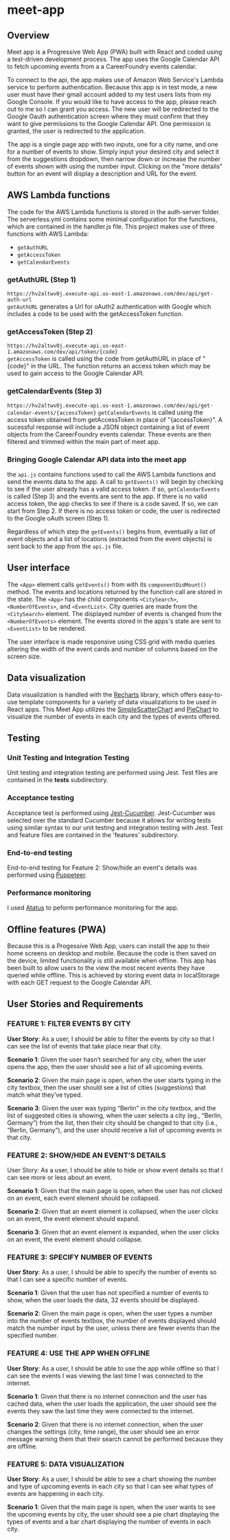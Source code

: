 # meet-app
## Overview
Meet app is a Progressive Web App (PWA) built with React and coded using a test-driven development process. The app uses the Google Calendar API to fetch upcoming events from a a CareerFoundry events calendar.  

To connect to the api, the app makes use of Amazon Web Service's Lambda service to perform authentication. Because this app is in test mode, a new user must have their gmail account added to my test users lists from my Google Console. If you would like to have access to the app, please reach out to me so I can grant you access. The new user will be redirected to the Google Oauth authentication screen where they must confirm that they want to give permissions to the Google Calendar API. One permission is granted, the user is redirected to the application.

The app is a single page app with two inputs, one for a city name, and one for a number of events to show. Simply input your desired city and select it from the suggestions dropdown, then narrow down or increase the number of events shown with using the number input. Clicking on the "more details" button for an event will display a description and URL for the event.

## AWS Lambda functions
The code for the AWS Lambda functions is stored in the auth-server folder. The serverless.yml contains some minimal configuration for the functions, which are contained in the handler.js file. This project makes use of three functions with AWS Lambda:
- `getAuthURL`
- `getAccessToken`
- `getCalendarEvents`

### getAuthURL (Step 1)
`https://hv2altwv0j.execute-api.us-east-1.amazonaws.com/dev/api/get-auth-url`  
`getAuthURL` generates a Url for oAuth2 authentication with Google which includes a code to be used with the getAccessToken function.

### getAccessToken (Step 2)
`https://hv2altwv0j.execute-api.us-east-1.amazonaws.com/dev/api/token/{code}`  
`getAccessToken` is called using the code from getAuthURL in place of "{code}" in the URL. The function returns an access token which may be used to gain access to the Google Calendar API.

### getCalendarEvents (Step 3)
`https://hv2altwv0j.execute-api.us-east-1.amazonaws.com/dev/api/get-calendar-events/{accessToken}`
`getCalendarEvents` is called using the access token obtained from getAccessToken in place of "{accessToken}". A sucessful response will include a JSON object containing a list of event objects from the CareerFoundry events calendar. These events are then filtered and trimmed within the main part of meet app.

### Bringing Google Calendar API data into the meet app
the `api.js` contains functions used to call the AWS Lambda functions and send the events data to the app. A call to `getEvents()` will begin by checking to see if the user already has a valid access token. if so, `getCalendarEvents` is called (Step 3) and the events are sent to the app. If there is no valid access token, the app checks to see if there is a code saved. If so, we can start from Step 2. If there is no access token or code, the user is redirected to the Google oAuth screen (Step 1).  

Regardless of which step the `getEvents()` begins from, eventually a list of event objects and a list of locations (extracted from the event objects) is sent back to the app from the `api.js` file.

## User interface
The `<App>` element calls `getEvents()` from with its `componentDidMount()` method. The events and locations returned by the function call are stored in the state. The `<App>` has the child components `<CitySearch>`, `<NumberOfEvents>`, and `<EventList>`. City queries are made from the `<CitySearch>` element. The displayed number of events is changed from the `<NumberOfEvents>` element. The events stored in the apps's state are sent to `<EventList>` to be rendered.

The user interface is made responsive using CSS grid with media queries altering the width of the event cards and number of columns based on the screen size.

## Data visualization
Data visualization is handled with the [Recharts](https://recharts.org/en-US/examples/SimpleLineChart) library, which offers easy-to-use template components for a variety of data visualizations to be used in React apps. This Meet App utilizes the [SimpleScatterChart](https://recharts.org/en-US/examples/SimpleScatterChart) and [PieChart](https://recharts.org/en-US/examples/TwoLevelPieChart) to visualize the number of events in each city and the types of events offered.

## Testing
### Unit Testing and Integration Testing
Unit testing and integration testing are performed using Jest. Test files are contained in the __tests__ subdirectory. 
### Acceptance testing
Acceptance test is performed using [Jest-Cucumber](https://www.npmjs.com/package/jest-cucumber). Jest-Cucumber was selected over the standard Cucumber because it allows for writing tests using similar syntax to our unit testing and integration testing with Jest. Test and feature files are contained in the 'features' subdirectory.

### End-to-end testing
End-to-end testing for Feature 2: Show/hide an event's details was performed using [Puppeteer](https://github.com/puppeteer/puppeteer#usage).

### Performance monitoring
I used [Atatus](https://www.atatus.com/for/react) to peform performance monitoring for the app. 

## Offline features (PWA)
Because this is a Progessive Web App, users can install the app to their home screens on desktop and mobile. Because the code is then saved on the device, limited functionality is still available when offline. This app has been built to allow users to the view the most recent events they have queried while offline. This is achieved by storing event data in localStorage with each GET request to the Google Calendar API.

## User Stories and Requirements
### FEATURE 1: FILTER EVENTS BY CITY
**User Story**: As a user, I should be able to filter the events by city so that I can see the list of events that take place near that city.  

**Scenario 1**: Given the user hasn’t searched for any city, when the user opens the app, then the user should see a list of all upcoming events. 

**Scenario 2**: Given the main page is open, when the user starts typing in the city textbox, then the user should see a list of cities (suggestions) that match what they’ve typed.  

**Scenario 3**: Given the user was typing “Berlin” in the city textbox, and the list of suggested cities is showing, when the user selects a city (eg., “Berlin, Germany”) from the list, then their city should be changed to that city (i.e., “Berlin, Germany”), and the user should receive a list of upcoming events in that city.  

### FEATURE 2: SHOW/HIDE AN EVENT’S DETAILS
User Story: As a user, I should be able to hide or show event details so that I can see more or less about an event.  

**Scenario 1**: Given that the main page is open, when the user has not clicked on an event, each event element should be collapsed.  

**Scenario 2**: Given that an event element is collapsed, when the user clicks on an event, the event element should expand.  

**Scenario 3**: Given that an event element is expanded, when the user clicks on an event, the event element should collapse.  

### FEATURE 3: SPECIFY NUMBER OF EVENTS
**User Story**: As a user, I should be able to specify the number of events so that I can see a specific number of events.

**Scenario 1**: Given that the user has not specified a number of events to show, when the user loads the data, 32 events should be displayed.

**Scenario 2**: Given the main page is open, when the user types a number into the number of events textbox, the number of events displayed should match the number input by the user, unless there are fewer events than the specified number.

### FEATURE 4: USE THE APP WHEN OFFLINE
**User Story**: As a user, I should be able to use the app while offline so that I can see the events I was viewing the last time I was connected to the internet.

**Scenario 1**: Given that there is no internet connection and the user has cached data, when the user loads the application, the user should see the events they saw the last time they were connected to the internet.

**Scenario 2**: Given that there is no internet connection, when the user changes the settings (city, time range), the user should see an error message warning them that their search cannot be performed because they are offline.

### FEATURE 5: DATA VISUALIZATION
**User Story**: As a user, I should be able to see a chart showing the number and type of upcoming events in each city so that I can see what types of events are happening in each city.

**Scenario 1**: Given that the main page is open, when the user wants to see the upcoming events by city, the user should see a pie chart displaying the types of events and a bar chart displaying the number of events in each city.
